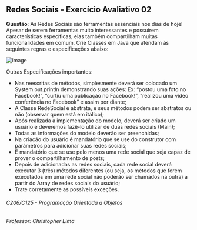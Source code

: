 ## Redes Sociais - Exercício Avaliativo 02

**Questão**: As Redes Sociais são ferramentas essenciais nos dias de hoje! Apesar de serem ferramentas muito interessantes e possuírem características específicas, elas também compartilham muitas funcionalidades em comum. Crie Classes em Java que atendam às seguintes regras e especificações abaixo:

![image](https://github.com/BrunaDev/C125_Inatel/assets/72671246/b30a4d5c-5c47-4eb9-9f4f-5131c2b30504)

<p>
  
Outras Especificações importantes:
- Nas reescritas de métodos, simplesmente deverá ser colocado um System.out.println
demonstrando suas ações: Ex: “postou uma foto no Facebook!”, “curtiu uma publicação no Facebook!”, “realizou uma vídeo conferência no Facebook” e assim
por diante;
- A Classe RedeSocial é abstrata, e seus métodos podem ser abstratos ou não (observar quem está em itálico);
- Após realizada a implementação do modelo, deverá ser criado um usuário e deveremos fazê-lo utilizar de duas redes sociais (Main);
- Todas as informações do modelo deverão ser preenchidas;
- Na criação do usuário é mandatório que se use do construtor com parâmetros para adicionar suas redes sociais;
- É mandatório que se use pelo menos uma rede social que seja capaz de prover o compartilhamento de posts;
- Depois de adicionadas as redes sociais, cada rede social deverá executar 3 (três) métodos diferentes (ou seja, os métodos que forem executados em uma rede
social não poderão ser chamados na outra) a partir do Array de redes sociais do usuário;
- Trate corretamente as possíveis exceções.
  
 <p>
    
###### C206/C125 - Programação Orientada a Objetos
###### Professor: Christopher Lima
